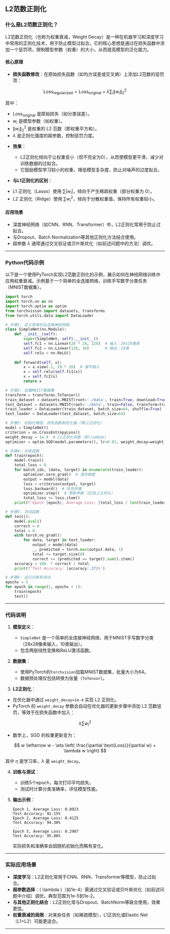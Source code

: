 ## L2范数正则化
### 什么是L2范数正则化？

L2范数正则化（也称为权重衰减，Weight Decay）是一种在机器学习和深度学习中常用的正则化技术，用于防止模型过拟合。它的核心思想是通过在损失函数中添加一个惩罚项，限制模型参数（权重）的大小，从而提高模型的泛化能力。

#### 核心原理
- **损失函数修改**：在原始损失函数（如均方误差或交叉熵）上添加L2范数的惩罚项：


$$
\text{Loss}_ {\text{regularized}} = \text{Loss}_{\text{original}} + \lambda \sum_i \|w_i\|_2^2
$$

其中：

* $\text{Loss}_{\text{original}}$ 是原始损失（如分类误差）。
* $w_i$ 是模型参数（如权重）。
* $\|w_i\|_2^2$ 是权重的 L2 范数（即权重平方和）。
*  $\lambda$ 是正则化强度的超参数，控制惩罚力度。



- **效果**：
  - L2正则化倾向于让权重变小（但不完全为0），从而使模型更平滑，减少对训练数据的过拟合。
  - 它鼓励模型学习较小的权重，降低模型复杂度，防止对噪声的过度拟合。

- **与L1正则化的区别**：


* L1 正则化（Lasso）使用 $\sum |w_i|$，倾向于产生稀疏权重（部分权重为 0）。
* L2 正则化（Ridge）使用 $\sum w_i^2$，倾向于分散权重值，保持所有权重较小。



#### 应用场景
- 深度神经网络（如CNN、RNN、Transformer）中，L2正则化常用于防止过拟合。
- 与Dropout、Batch Normalization等其他正则化方法结合使用。
- 超参数 $\lambda$ 通常通过交叉验证或贝叶斯优化（如前述问题中的方法）调优。

---

### Python代码示例

以下是一个使用PyTorch实现L2范数正则化的示例，展示如何在神经网络训练中应用权重衰减。示例基于一个简单的全连接网络，训练手写数字分类任务（MNIST数据集）。

```python
import torch
import torch.nn as nn
import torch.optim as optim
from torchvision import datasets, transforms
from torch.utils.data import DataLoader

# 步骤1: 定义简单的全连接神经网络
class SimpleNet(nn.Module):
    def __init__(self):
        super(SimpleNet, self).__init__()
        self.fc1 = nn.Linear(28 * 28, 128)  # 输入：28x28像素
        self.fc2 = nn.Linear(128, 10)       # 输出：10类
        self.relu = nn.ReLU()
    
    def forward(self, x):
        x = x.view(-1, 28 * 28)  # 展平输入
        x = self.relu(self.fc1(x))
        x = self.fc2(x)
        return x

# 步骤2: 加载MNIST数据集
transform = transforms.ToTensor()
train_dataset = datasets.MNIST(root='./data', train=True, download=True, transform=transform)
test_dataset = datasets.MNIST(root='./data', train=False, transform=transform)
train_loader = DataLoader(train_dataset, batch_size=64, shuffle=True)
test_loader = DataLoader(test_dataset, batch_size=64)

# 步骤3: 初始化模型、损失函数和优化器（带L2正则化）
model = SimpleNet()
criterion = nn.CrossEntropyLoss()
weight_decay = 1e-4  # L2正则化系数（即\lambda）
optimizer = optim.SGD(model.parameters(), lr=0.01, weight_decay=weight_decay)

# 步骤4: 训练函数
def train(epoch):
    model.train()
    total_loss = 0
    for batch_idx, (data, target) in enumerate(train_loader):
        optimizer.zero_grad()  # 清空梯度
        output = model(data)
        loss = criterion(output, target)
        loss.backward()  # 反向传播
        optimizer.step()  # 更新参数（包含L2正则化）
        total_loss += loss.item()
    print(f'Epoch {epoch}, Average Loss: {total_loss / len(train_loader):.4f}')

# 步骤5: 测试函数
def test():
    model.eval()
    correct = 0
    total = 0
    with torch.no_grad():
        for data, target in test_loader:
            output = model(data)
            _, predicted = torch.max(output.data, 1)
            total += target.size(0)
            correct += (predicted == target).sum().item()
    accuracy = 100. * correct / total
    print(f'Test Accuracy: {accuracy:.2f}%')

# 步骤6: 运行训练和测试
epochs = 5
for epoch in range(1, epochs + 1):
    train(epoch)
    test()
```

---

### 代码说明

1. **模型定义**：
   - `SimpleNet` 是一个简单的全连接神经网络，用于MNIST手写数字分类（28x28像素输入，10类输出）。
   - 包含两层线性变换和ReLU激活函数。

2. **数据集**：
   - 使用PyTorch的`torchvision`加载MNIST数据集，批量大小为64。
   - 数据预处理仅包括转换为张量（`ToTensor`）。

3. **L2正则化**：


* 在优化器中通过 `weight_decay=1e-4` 实现 L2 正则化。
* PyTorch 的 `weight_decay` 参数会自动在优化器的更新步骤中添加 L2 范数惩罚，等效于在损失函数中加入：

$$
\lambda \sum w_i^2
$$

* 数学上，SGD 的权重更新变为：

$$
w \leftarrow w - \eta \left( \frac{\partial \text{Loss}}{\partial w} + \lambda w \right)
$$

其中 $\eta$ 是学习率，$\lambda$ 是 `weight_decay`。




4. **训练与测试**：
   - 训练5个epoch，每次打印平均损失。
   - 测试时计算分类准确率，评估模型性能。

5. **输出示例**：
   ```
   Epoch 1, Average Loss: 0.8923
   Test Accuracy: 92.15%
   Epoch 2, Average Loss: 0.4125
   Test Accuracy: 94.30%
   ...
   Epoch 5, Average Loss: 0.2987
   Test Accuracy: 95.80%
   ```
   实际损失和准确率会因随机初始化而略有变化。

---


### 实际应用场景
- **深度学习**：L2正则化常用于CNN、RNN、Transformer等模型，防止过拟合。
- **超参数选择**：\( \lambda \)（如1e-4）需通过交叉验证或贝叶斯优化（如前述问题中介绍）调优，典型范围为1e-5到1e-2。
- **与其他正则化结合**：L2正则化常与Dropout、BatchNorm等联合使用，效果更佳。
- **权重衰减的局限**：对某些任务（如稀疏模型），L1正则化或Elastic Net（L1+L2）可能更适合。

---

